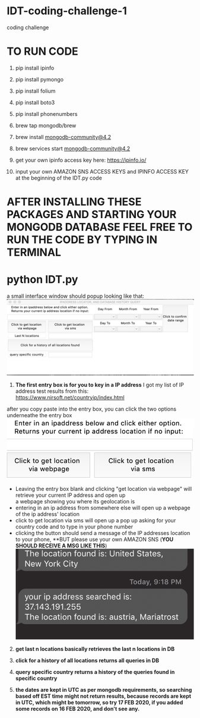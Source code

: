 # IDT-coding-challenge-1
coding challenge


# **TO RUN CODE**
1. pip install ipinfo
2. pip install pymongo
3. pip install folium
4. pip install boto3
5. pip install phonenumbers


6. brew tap mongodb/brew
7. brew install mongodb-community@4.2
8. brew services start mongodb-community@4.2
9. get your own ipinfo access key here: https://ipinfo.io/
10. input your own AMAZON SNS ACCESS KEYS and IPINFO ACCESS KEY at the beginning of the IDT.py code


# **AFTER INSTALLING THESE PACKAGES AND STARTING YOUR MONGODB DATABASE FEEL FREE TO RUN THE CODE BY TYPING IN TERMINAL**
# python IDT.py

a small interface window should popup looking like that:
![Interface](screenshots/INTERFACE.PNG)


1. **The first entry box is for you to key in a IP address**
I got my list of IP address test results from this: https://www.nirsoft.net/countryip/index.html

after you copy paste into the entry box, you can click the two options underneathe the entry box
![two options](screenshots/twoop.png)

  * Leaving the entry box blank and clicking "get location via webpage" will retrieve your current IP address and open up  
  a webpage showing you where its geolocation is
  * entering in an ip address from somewhere else will open up a webpage of the ip address' location
  * click to get location via sms will open up a pop up asking for your country code and to type in your phone number
  * clicking the button should send a message of the IP addresses location to your phone, **BUT please use your own AMAZON          SNS
  (**YOU SHOULD RECEIVE A MSG LIKE THIS**)
  ![two options](screenshots/sms1.png)


2. **get last n locations basically retrieves the last n locations in DB**
3. **click for a history of all locations returns all queries in DB**
4. **query specific country returns a history of the queries found in specific country**

5. **the dates are kept in UTC as per mongodb requirements, so searching based off EST time might not return results, because records are kept in UTC, which might be tomorrow, so try 17 FEB 2020, if you added some records on 16 FEB 2020, and don't see any.**
